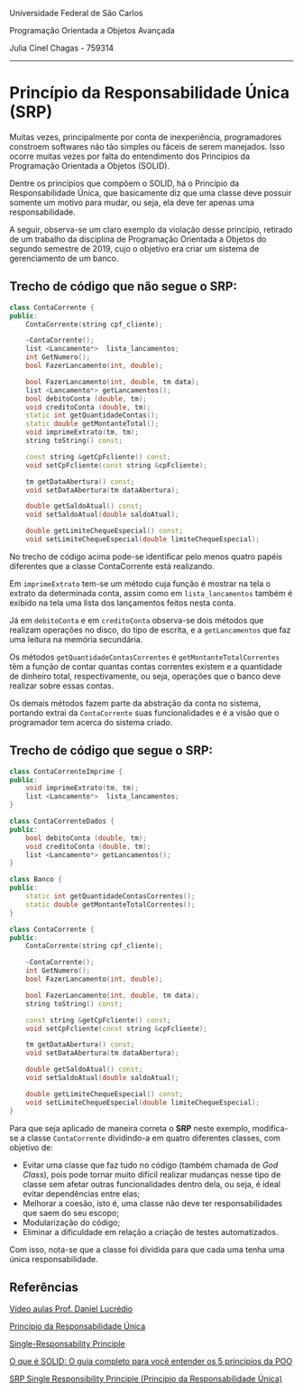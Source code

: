 Universidade Federal de São Carlos

Programação Orientada a Objetos Avançada

Julia Cinel Chagas - 759314

***

# **Princípio da Responsabilidade Única (SRP)**

Muitas vezes, principalmente por conta de inexperiência, programadores constroem softwares não tão simples ou fáceis de serem manejados. Isso ocorre muitas vezes por falta do entendimento dos Princípios da Programação Orientada a Objetos (SOLID).

Dentre os princípios que compõem o SOLID, há o Princípio da Responsabilidade Única, que basicamente diz que uma classe deve possuir somente um motivo para mudar, ou seja, ela deve ter apenas uma responsabilidade.

A seguir, observa-se um claro exemplo da violação desse princípio, retirado de um trabalho da disciplina de Programação Orientada a Objetos do segundo semestre de 2019, cujo o objetivo era criar um sistema de gerenciamento de um banco.

## Trecho de código que não segue o SRP:

```cpp
class ContaCorrente {
public:
    ContaCorrente(string cpf_cliente);

    ~ContaCorrente();
	list <Lancamento*>  lista_lancamentos;
    int GetNumero();
	bool FazerLancamento(int, double);

    bool FazerLancamento(int, double, tm data);
    list <Lancamento*> getLancamentos();
    bool debitoConta (double, tm);
    void creditoConta (double, tm);
    static int getQuantidadeContas();
    static double getMontanteTotal();
    void imprimeExtrato(tm, tm);
    string toString() const;

    const string &getCpFcliente() const;
    void setCpFcliente(const string &cpFcliente);

    tm getDataAbertura() const;
    void setDataAbertura(tm dataAbertura);

    double getSaldoAtual() const;
    void setSaldoAtual(double saldoAtual);

	double getLimiteChequeEspecial() const;
	void setLimiteChequeEspecial(double limiteChequeEspecial);

```

No trecho de código acima pode-se identificar pelo menos quatro papéis diferentes que a classe ContaCorrente está realizando. 

Em `imprimeExtrato` tem-se um método cuja função é mostrar na tela o extrato da determinada conta, assim como em `lista_lancamentos` também é exibido na tela uma lista dos lançamentos feitos nesta conta.

Já em `debitoConta` e em `creditoConta` observa-se dois métodos que realizam operações no disco, do tipo de escrita, e a `getLancamentos` que faz uma leitura na memória secundária.

Os métodos `getQuantidadeContasCorrentes` e `getMontanteTotalCorrentes` têm a função de contar quantas contas correntes existem e a quantidade de dinheiro total, respectivamente, ou seja, operações que o banco deve realizar sobre essas contas.

Os demais métodos fazem parte da abstração da conta no sistema, portando extrai da `ContaCorrente` suas funcionalidades e é a visão que o programador tem acerca do sistema criado.

## Trecho de código que segue o SRP:

```cpp
class ContaCorrenteImprime {
public:
    void imprimeExtrato(tm, tm);
    list <Lancamento*>  lista_lancamentos;
}

class ContaCorrenteDados {
public:
    bool debitoConta (double, tm);
    void creditoConta (double, tm);
    list <Lancamento*> getLancamentos();
}

class Banco {
public:
    static int getQuantidadeContasCorrentes();
    static double getMontanteTotalCorrentes();
}

class ContaCorrente {
public:
    ContaCorrente(string cpf_cliente);

    ~ContaCorrente();
    int GetNumero();
	bool FazerLancamento(int, double);

    bool FazerLancamento(int, double, tm data);
    string toString() const;

    const string &getCpFcliente() const;
    void setCpFcliente(const string &cpFcliente);

    tm getDataAbertura() const;
    void setDataAbertura(tm dataAbertura);

    double getSaldoAtual() const;
    void setSaldoAtual(double saldoAtual);

	double getLimiteChequeEspecial() const;
	void setLimiteChequeEspecial(double limiteChequeEspecial);
}
```

Para que seja aplicado de maneira correta o **SRP** neste exemplo, modifica-se a classe `ContaCorrente` dividindo-a em quatro diferentes classes, com objetivo de:
 - Evitar uma classe que faz tudo no código (também chamada de *God Class*), pois pode tornar muito difícil realizar mudanças nesse tipo de classe sem afetar outras funcionalidades dentro dela, ou seja, é ideal evitar dependências entre elas;
 - Melhorar a coesão, isto é, uma classe não deve ter responsabilidades que saem do seu escopo;
 - Modularização do código;
 - Eliminar a dificuldade em relação a criação de testes automatizados.

 Com isso, nota-se que a classe foi dividida para que cada uma tenha uma única responsabilidade. 

## **Referências**

[Vídeo aulas Prof. Daniel Lucrédio](https://www.youtube.com/playlist?list=PLaPmgS59eMSFYb42BcmYzVcClCh0t-26L)

[Princípio da Responsabilidade Única](https://medium.com/@angelomribeiro/princ%C3%ADpio-da-responsabilidade-%C3%BAnica-6d633087fa4e)

[Single-Responsability Principle](https://en.wikipedia.org/wiki/Single-responsibility_principle)

[O que é SOLID: O guia completo para você entender os 5 princípios da POO](https://medium.com/desenvolvendo-com-paixao/o-que-%C3%A9-solid-o-guia-completo-para-voc%C3%AA-entender-os-5-princ%C3%ADpios-da-poo-2b937b3fc530)

[SRP Single Responsibility Principle (Princípio da Responsabilidade Única)](http://techblog.desenvolvedores.net/2017/08/09/srp-single-responsibility-principle-principio-da-responsabilidade-unica/)